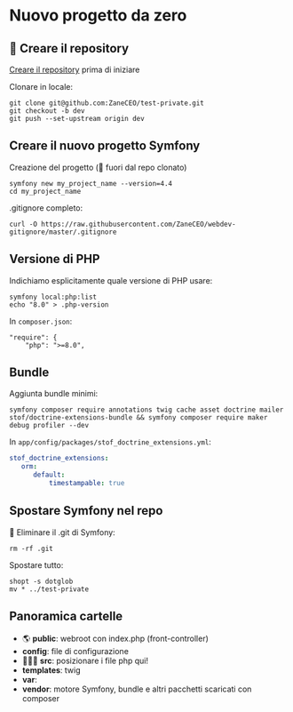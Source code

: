 # Nuovo progetto da zero

## 🛑  Creare il repository 

[Creare il repository](https://github.com/new) prima di iniziare

Clonare in locale:

````
git clone git@github.com:ZaneCEO/test-private.git
git checkout -b dev
git push --set-upstream origin dev
````


## Creare il nuovo progetto Symfony

Creazione del progetto (🛑 fuori dal repo clonato)

````
symfony new my_project_name --version=4.4
cd my_project_name
````

.gitignore completo:

`curl -O https://raw.githubusercontent.com/ZaneCEO/webdev-gitignore/master/.gitignore`


## Versione di PHP

Indichiamo esplicitamente quale versione di PHP usare:

````
symfony local:php:list
echo "8.0" > .php-version
````

In `composer.json`:

````
"require": {
    "php": ">=8.0",
````

## Bundle

Aggiunta bundle minimi:

`symfony composer require annotations twig cache asset doctrine mailer stof/doctrine-extensions-bundle && symfony composer require maker debug profiler --dev`

In `app/config/packages/stof_doctrine_extensions.yml`:

````yaml
stof_doctrine_extensions:
   orm:
      default:
          timestampable: true
````



## Spostare Symfony nel repo

🛑 Eliminare il .git di Symfony:

`rm -rf .git`

Spostare tutto:

````
shopt -s dotglob
mv * ../test-private
````

## Panoramica cartelle

- 🌎 **public**: webroot con index.php (front-controller)
- **config**: file di configurazione
- 🧑🏻‍💻 **src**: posizionare i file php qui!
- **templates**: twig
- **var**:
- **vendor**: motore Symfony, bundle e altri pacchetti scaricati con composer
